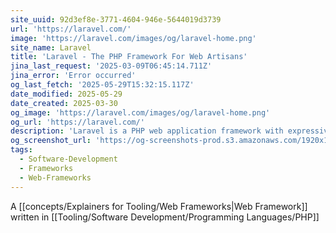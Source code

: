 ```yaml
---
site_uuid: 92d3ef8e-3771-4604-946e-5644019d3739
url: 'https://laravel.com/'
image: 'https://laravel.com/images/og/laravel-home.png'
site_name: Laravel
title: 'Laravel - The PHP Framework For Web Artisans'
jina_last_request: '2025-03-09T06:45:14.711Z'
jina_error: 'Error occurred'
og_last_fetch: '2025-05-29T15:32:15.117Z'
date_modified: 2025-05-29
date_created: 2025-03-30
og_image: 'https://laravel.com/images/og/laravel-home.png'
og_url: 'https://laravel.com/'
description: 'Laravel is a PHP web application framework with expressive, elegant syntax. We’ve already laid the foundation — freeing you to create without sweating the small things.'
og_screenshot_url: 'https://og-screenshots-prod.s3.amazonaws.com/1920x1080/80/false/9977a69b1c572cc8d9911eae8d7c636b6519e0236188a91859c903391ce4a2b6.jpeg'
tags:
  - Software-Development
  - Frameworks
  - Web-Frameworks
---
```


A [[concepts/Explainers for Tooling/Web Frameworks|Web Framework]] written in [[Tooling/Software Development/Programming Languages/PHP]]
